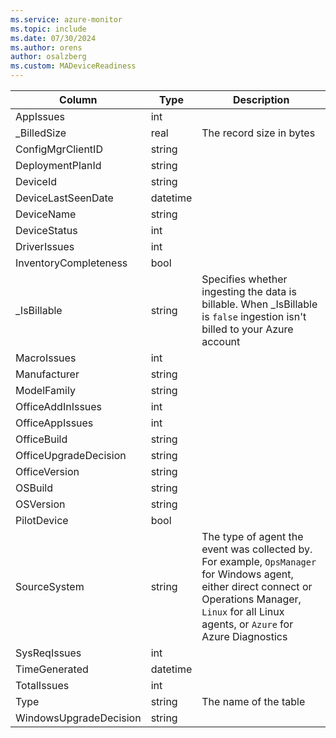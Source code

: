 ```yaml
---
ms.service: azure-monitor
ms.topic: include
ms.date: 07/30/2024
ms.author: orens
author: osalzberg
ms.custom: MADeviceReadiness
---
```



| Column | Type | Description |
|---|---|---|
| AppIssues | int |   |
| _BilledSize | real | The record size in bytes |
| ConfigMgrClientID | string |   |
| DeploymentPlanId | string |   |
| DeviceId | string |   |
| DeviceLastSeenDate | datetime |   |
| DeviceName | string |   |
| DeviceStatus | int |   |
| DriverIssues | int |   |
| InventoryCompleteness | bool |   |
| _IsBillable | string | Specifies whether ingesting the data is billable. When _IsBillable is `false` ingestion isn't billed to your Azure account |
| MacroIssues | int |   |
| Manufacturer | string |   |
| ModelFamily | string |   |
| OfficeAddInIssues | int |   |
| OfficeAppIssues | int |   |
| OfficeBuild | string |   |
| OfficeUpgradeDecision | string |   |
| OfficeVersion | string |   |
| OSBuild | string |   |
| OSVersion | string |   |
| PilotDevice | bool |   |
| SourceSystem | string | The type of agent the event was collected by. For example, `OpsManager` for Windows agent, either direct connect or Operations Manager, `Linux` for all Linux agents, or `Azure` for Azure Diagnostics |
| SysReqIssues | int |   |
| TimeGenerated | datetime |   |
| TotalIssues | int |   |
| Type | string | The name of the table |
| WindowsUpgradeDecision | string |   |
